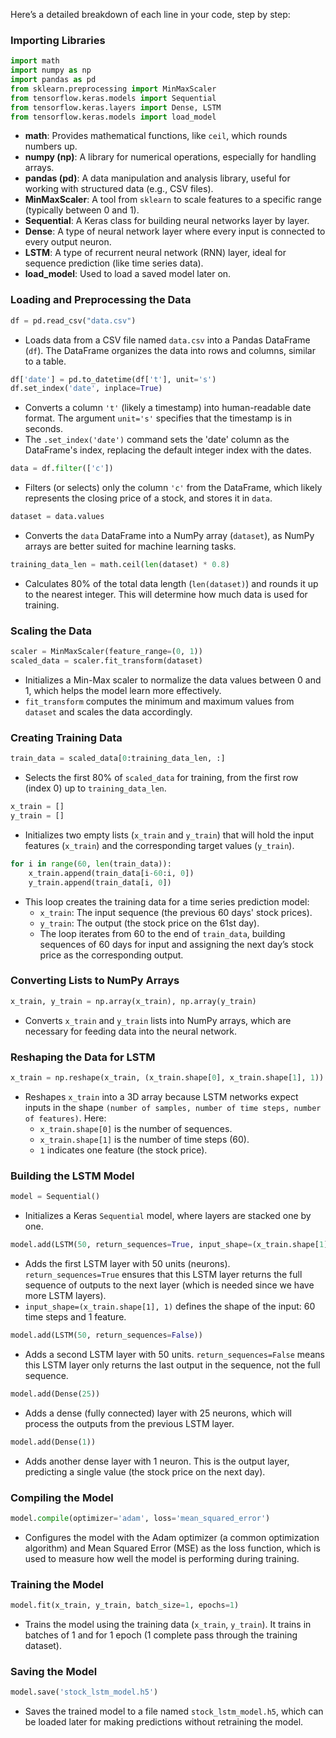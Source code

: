 Here’s a detailed breakdown of each line in your code, step by step:

### Importing Libraries
```python
import math
import numpy as np
import pandas as pd
from sklearn.preprocessing import MinMaxScaler
from tensorflow.keras.models import Sequential
from tensorflow.keras.layers import Dense, LSTM
from tensorflow.keras.models import load_model
```
- **math**: Provides mathematical functions, like `ceil`, which rounds numbers up.
- **numpy (np)**: A library for numerical operations, especially for handling arrays.
- **pandas (pd)**: A data manipulation and analysis library, useful for working with structured data (e.g., CSV files).
- **MinMaxScaler**: A tool from `sklearn` to scale features to a specific range (typically between 0 and 1).
- **Sequential**: A Keras class for building neural networks layer by layer.
- **Dense**: A type of neural network layer where every input is connected to every output neuron.
- **LSTM**: A type of recurrent neural network (RNN) layer, ideal for sequence prediction (like time series data).
- **load_model**: Used to load a saved model later on.

### Loading and Preprocessing the Data
```python
df = pd.read_csv("data.csv")
```
- Loads data from a CSV file named `data.csv` into a Pandas DataFrame (`df`). The DataFrame organizes the data into rows and columns, similar to a table.

```python
df['date'] = pd.to_datetime(df['t'], unit='s')
df.set_index('date', inplace=True)
```
- Converts a column `'t'` (likely a timestamp) into human-readable date format. The argument `unit='s'` specifies that the timestamp is in seconds.
- The `.set_index('date')` command sets the 'date' column as the DataFrame's index, replacing the default integer index with the dates.

```python
data = df.filter(['c'])
```
- Filters (or selects) only the column `'c'` from the DataFrame, which likely represents the closing price of a stock, and stores it in `data`.

```python
dataset = data.values
```
- Converts the `data` DataFrame into a NumPy array (`dataset`), as NumPy arrays are better suited for machine learning tasks.

```python
training_data_len = math.ceil(len(dataset) * 0.8)
```
- Calculates 80% of the total data length (`len(dataset)`) and rounds it up to the nearest integer. This will determine how much data is used for training.

### Scaling the Data
```python
scaler = MinMaxScaler(feature_range=(0, 1))
scaled_data = scaler.fit_transform(dataset)
```
- Initializes a Min-Max scaler to normalize the data values between 0 and 1, which helps the model learn more effectively.
- `fit_transform` computes the minimum and maximum values from `dataset` and scales the data accordingly.

### Creating Training Data
```python
train_data = scaled_data[0:training_data_len, :]
```
- Selects the first 80% of `scaled_data` for training, from the first row (index 0) up to `training_data_len`.

```python
x_train = []
y_train = []
```
- Initializes two empty lists (`x_train` and `y_train`) that will hold the input features (`x_train`) and the corresponding target values (`y_train`).

```python
for i in range(60, len(train_data)):
    x_train.append(train_data[i-60:i, 0])
    y_train.append(train_data[i, 0])
```
- This loop creates the training data for a time series prediction model:
  - `x_train`: The input sequence (the previous 60 days' stock prices).
  - `y_train`: The output (the stock price on the 61st day).
  - The loop iterates from 60 to the end of `train_data`, building sequences of 60 days for input and assigning the next day’s stock price as the corresponding output.

### Converting Lists to NumPy Arrays
```python
x_train, y_train = np.array(x_train), np.array(y_train)
```
- Converts `x_train` and `y_train` lists into NumPy arrays, which are necessary for feeding data into the neural network.

### Reshaping the Data for LSTM
```python
x_train = np.reshape(x_train, (x_train.shape[0], x_train.shape[1], 1))
```
- Reshapes `x_train` into a 3D array because LSTM networks expect inputs in the shape `(number of samples, number of time steps, number of features)`. Here:
  - `x_train.shape[0]` is the number of sequences.
  - `x_train.shape[1]` is the number of time steps (60).
  - `1` indicates one feature (the stock price).

### Building the LSTM Model
```python
model = Sequential()
```
- Initializes a Keras `Sequential` model, where layers are stacked one by one.

```python
model.add(LSTM(50, return_sequences=True, input_shape=(x_train.shape[1], 1)))
```
- Adds the first LSTM layer with 50 units (neurons). `return_sequences=True` ensures that this LSTM layer returns the full sequence of outputs to the next layer (which is needed since we have more LSTM layers).
- `input_shape=(x_train.shape[1], 1)` defines the shape of the input: 60 time steps and 1 feature.

```python
model.add(LSTM(50, return_sequences=False))
```
- Adds a second LSTM layer with 50 units. `return_sequences=False` means this LSTM layer only returns the last output in the sequence, not the full sequence.

```python
model.add(Dense(25))
```
- Adds a dense (fully connected) layer with 25 neurons, which will process the outputs from the previous LSTM layer.

```python
model.add(Dense(1))
```
- Adds another dense layer with 1 neuron. This is the output layer, predicting a single value (the stock price on the next day).

### Compiling the Model
```python
model.compile(optimizer='adam', loss='mean_squared_error')
```
- Configures the model with the Adam optimizer (a common optimization algorithm) and Mean Squared Error (MSE) as the loss function, which is used to measure how well the model is performing during training.

### Training the Model
```python
model.fit(x_train, y_train, batch_size=1, epochs=1)
```
- Trains the model using the training data (`x_train`, `y_train`). It trains in batches of 1 and for 1 epoch (1 complete pass through the training dataset).

### Saving the Model
```python
model.save('stock_lstm_model.h5')
```
- Saves the trained model to a file named `stock_lstm_model.h5`, which can be loaded later for making predictions without retraining the model.
